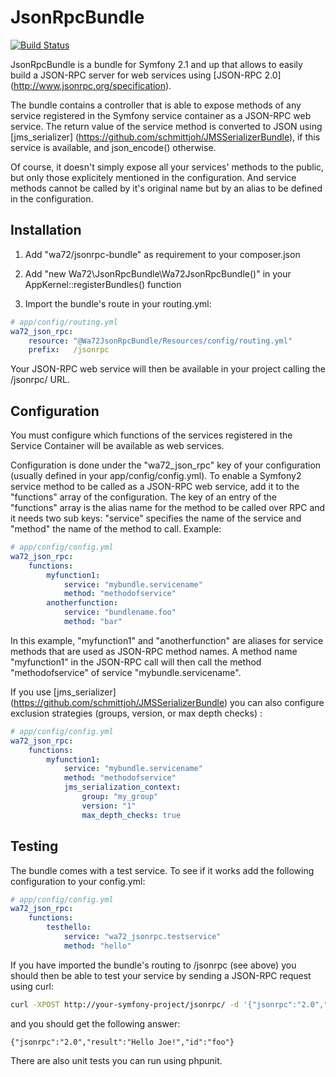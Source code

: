 JsonRpcBundle
=============

[![Build Status](https://secure.travis-ci.org/wasinger/jsonrpc-bundle.png?branch=master)](http://travis-ci.org/wasinger/jsonrpc-bundle)

JsonRpcBundle is a bundle for Symfony 2.1 and up that allows to easily build a JSON-RPC server for web services using [JSON-RPC 2.0] (http://www.jsonrpc.org/specification).

The bundle contains a controller that is able to expose methods of any service registered in the Symfony service container as a JSON-RPC web service. The return value of the service method is converted to JSON using [jms_serializer] (https://github.com/schmittjoh/JMSSerializerBundle), if this service is available, and json_encode() otherwise.

Of course, it doesn't simply expose all your services' methods to the public, but only those explicitely mentioned in the configuration. And service methods cannot be called by it's original name but by an alias to be defined in the configuration.


Installation
------------

1. Add "wa72/jsonrpc-bundle" as requirement to your composer.json

2. Add "new Wa72\JsonRpcBundle\Wa72JsonRpcBundle()" in your AppKernel::registerBundles() function

3. Import the bundle's route in your routing.yml:

```yaml
# app/config/routing.yml
wa72_json_rpc:
    resource: "@Wa72JsonRpcBundle/Resources/config/routing.yml"
    prefix:   /jsonrpc
```

Your JSON-RPC web service will then be available in your project calling the /jsonrpc/ URL.

Configuration
-------------

You must configure which functions of the services registered in the Service Container will be available as web services.

Configuration is done under the "wa72_json_rpc" key of your configuration (usually defined in your app/config/config.yml).
To enable a Symfony2 service method to be called as a JSON-RPC web service, add it to the "functions" array of the configuration.
The key of an entry of the "functions" array is the alias name for the method to be called over RPC and it needs two sub keys:
"service" specifies the name of the service and "method" the name of the method to call. Example:

```yaml
# app/config/config.yml
wa72_json_rpc:
    functions:
        myfunction1:
            service: "mybundle.servicename"
            method: "methodofservice"
        anotherfunction:
            service: "bundlename.foo"
            method: "bar"
```

In this example, "myfunction1" and "anotherfunction" are aliases for service methods that are used as JSON-RPC method names.
A method name "myfunction1" in the JSON-RPC call will then call the method "methodofservice" of service "mybundle.servicename".

If you use [jms_serializer] (https://github.com/schmittjoh/JMSSerializerBundle) you can also configure exclusion strategies (groups, version, or max depth checks) :

```yaml
# app/config/config.yml
wa72_json_rpc:
    functions:
        myfunction1:
            service: "mybundle.servicename"
            method: "methodofservice"
            jms_serialization_context:
                group: "my_group"
                version: "1"
                max_depth_checks: true
```

Testing
-------

The bundle comes with a test service. To see if it works add the following configuration to your config.yml:

```yaml
# app/config/config.yml
wa72_json_rpc:
    functions:
        testhello:
            service: "wa72_jsonrpc.testservice"
            method: "hello"
```

If you have imported the bundle's routing to /jsonrpc (see above) you should then be able to test your service
by sending a JSON-RPC request using curl:

```bash
curl -XPOST http://your-symfony-project/jsonrpc/ -d '{"jsonrpc":"2.0","method":"testhello","id":"foo","params":{"name":"Joe"}}'
```

and you should get the following answer:

```
{"jsonrpc":"2.0","result":"Hello Joe!","id":"foo"}
```

There are also unit tests you can run using phpunit.
